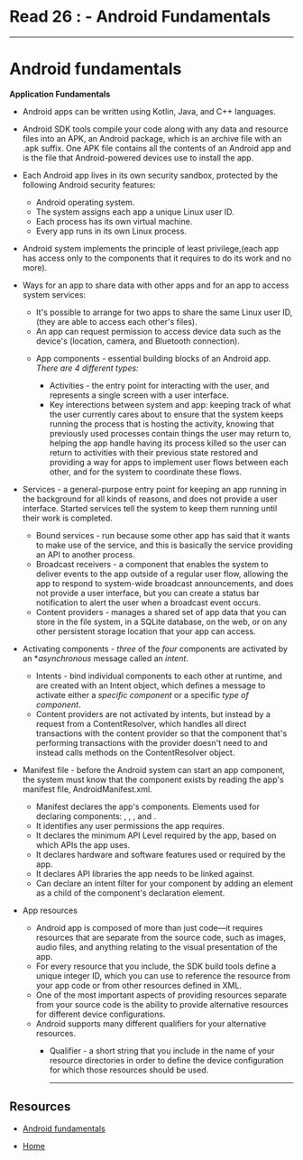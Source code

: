 # Read 26 : - Android Fundamentals
***
# Android fundamentals

**Application Fundamentals**

  * Android apps can be written using Kotlin, Java, and C++ languages.
  
  * Android SDK tools compile your code along with any data and resource files into an APK, an Android package, which is an archive file with an .apk suffix. One APK file contains all the contents of an Android app and is the file that Android-powered devices use to install the app.
  
  * Each Android app lives in its own security sandbox, protected by the following Android security features:
    - Android operating system.
    - The system assigns each app a unique Linux user ID.
    - Each process has its own virtual machine.
    - Every app runs in its own Linux process.
  
  * Android system implements the principle of least privilege,(each app has access only to the components that it requires to do its work and no more). 

* Ways for an app to share data with other apps and for an app to access system services:
    - It's possible to arrange for two apps to share the same Linux user ID,(they are able to access each other's files).
    - An app can request permission to access device data such as the device's (location, camera, and Bluetooth connection).
  
  * App components - essential building blocks of an Android app. *There are 4 different types:*
    - Activities - the entry point for interacting with the user, and represents a single screen with a user interface. 
     
     * Key interections between system and app: keeping track of what the user currently cares about to ensure that the system keeps running the process that is hosting the activity, knowing that previously used processes contain things the user may return to, helping the app handle having its process killed so the user can return to activities with their previous state restored and providing a way for apps to implement user flows between each other, and for the system to coordinate these flows.
 
 - Services - a general-purpose entry point for keeping an app running in the background for all kinds of reasons, and does not provide a user interface. Started services tell the system to keep them running until their work is completed. 
      * Bound services - run because some other app has said that it wants to make use of the service, and this is basically the service providing an API to another process.
   
   - Broadcast receivers - a component that enables the system to deliver events to the app outside of a regular user flow, allowing the app to respond to system-wide broadcast announcements, and does not provide a user interface, but you can create a status bar notification to alert the user when a broadcast event occurs.
    - Content providers - manages a shared set of app data that you can store in the file system, in a SQLite database, on the web, or on any other persistent storage location that your app can access. 

* Activating components - *three* of the *four* components are activated by an **asynchronous* message called an *intent*.
    - Intents - bind individual components to each other at runtime, and are created with an Intent object, which defines a message to activate either a *specific component* or a specific *type of component*.
    - Content providers are not activated by intents, but instead by a request from a ContentResolver, which handles all direct transactions with the content provider so that the component that's performing transactions with the provider doesn't need to and instead calls methods on the ContentResolver object.
 
 * Manifest file - before the Android system can start an app component, the system must know that the component exists by reading the app's manifest file, AndroidManifest.xml. 
    - Manifest declares the app's components. Elements used for declaring components: <activity>, <service>, <receiver>, and <provider>. 
    - It identifies any user permissions the app requires.
    - It declares the minimum API Level required by the app, based on which APIs the app uses.
    - It declares hardware and software features used or required by the app.
    - It declares API libraries the app needs to be linked against.
    - Can declare an intent filter for your component by adding an <intent-filter> element as a child of the component's declaration element.
 
 * App resources 
    - Android app is composed of more than just code—it requires resources that are separate from the source code, such as images, audio files, and anything relating to the visual presentation of the app. 
    - For every resource that you include, the SDK build tools define a unique integer ID, which you can use to reference the resource from your app code or from other resources defined in XML.
    - One of the most important aspects of providing resources separate from your source code is the ability to provide alternative resources for different device configurations. 
    - Android supports many different qualifiers for your alternative resources. 
      * Qualifier - a short string that you include in the name of your resource directories in order to define the device configuration for which those resources should be used. 
      
        ***
  ## Resources 
  
 - [Android fundamentals](https://developer.android.com/guide/components/fundamentals)
 
 - [ Home ](../README.md)
